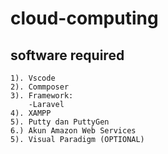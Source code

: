 # cloud-computing

## software required

    1). Vscode 
    2). Commposer
    3). Framework:
        -Laravel
    4). XAMPP
    5). Putty dan PuttyGen
    6.) Akun Amazon Web Services
    5). Visual Paradigm (OPTIONAL)
    
 #
                         
